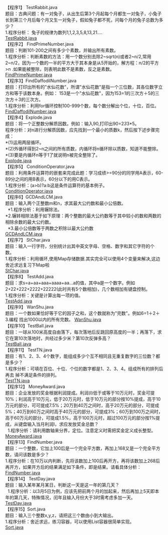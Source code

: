 【程序1】 TestRabbit.java<br> 
题目：古典问题：有一对兔子，从出生后第3个月起每个月都生一对兔子，小兔子长到第三个月后每个月又生一对兔子，假如兔子都不死，问每个月的兔子总数为多少？<br>
1.程序分析： 兔子的规律为数列1,1,2,3,5,8,13,21....<br>
[TestRabbit.java](JavaTest50/TestRabbit.java)<br>
【程序2】 FindPrimeNumber.java <br>
题目：判断101-200之间有多少个素数，并输出所有素数。 <br>
1.程序分析：判断素数的方法：用一个数分别去除2~sqrt(n)或者2~n/2,常用2~n/2，因为一个数的一半的平方大于其本身是从5开始的，解方程：n/2的平方>n .如果能被整除，则表明此数不是素数，反之是素数。<br>
[FindPrimeNumber.java](JavaTest50/FindPrimeNumber.java)<br>
【程序3】FindDaffodilNumber.java <br>
题目：打印出所有的"水仙花数"，所谓"水仙花数"是指一个三位数，其各位数字立方和等于该数本身。例如： 
153是一个"水仙花数"，因为153=1的三次方＋5的三次方＋3的三次方。 <br>
1.程序分析：利用for循环控制100-999个数，每个数分解出个位，十位，百位。<br>
[FindDaffodilNumber.java](JavaTest50/FindDaffodilNumber.java)<br>
【程序4】Explode.java <br>
题目：将一个正整数分解质因数。例如：输入90,打印出90=2*3*3*5。 <br>
程序分析：对n进行分解质因数，应先找到一个最小的质数k，然后按下述步骤完成： <br>
*(1)运用两层循环。 <br>
*(2)外循环得到2~n之间的所有质数，内循环将n循环除以质数，知道不能整除。 <br>
*(3)要是内循环n等于1了就说明n被完全整除了。<br>
[Explode.java](JavaTest50/Explode.java)<br>
【程序5】 ConditionOperator.java <br>
题目：利用条件运算符的嵌套来完成此题：学习成绩>=90分的同学用A表示，60-89分之间的用B表示，60分以下的用C表示。<br>
1.程序分析：(a>b)?a:b这是条件运算符的基本例子。<br>
[ConditionOperator.java](JavaTest50/ConditionOperator.java)<br>
【程序6】GCDAndLCM.java <br>
题目：输入两个正整数m和n，求其最大公约数和最小公倍数。<br> 
*1.程序分析：利用辗除法。 <br>
*2.辗转相除法基于如下原理：两个整数的最大公约数等于其中较小的数和两数的相除余数的最大公约数。<br> 
*3.最小公倍数等于两数之积除以最大公约数<br>
[GCDAndLCM.java](JavaTest50/GCDAndLCM.java)<br>
【程序7】 StChar.java <br>
题目：输入一行字符，分别统计出其中英文字母、空格、数字和其它字符的个数。 <br>
1.程序分析：利用循环,使用Map存储数据.其实完全可以使用4个变量来解决,这边舍近求远复习下Map啦<br>
[StChar.java](JavaTest50/StChar.java)<br>
【程序8】 TestAdd.java <br>
题目：求s=a+aa+aaa+aaaa+aa...a的值，其中a是一个数字。例如2+22+222+2222+22222(此时共有5个数相加)，几个数相加有键盘控制。 <br>
1.程序分析：关键是计算出每一项的值。<br>
[TestAdd.java](JavaTest50/TestAdd.java)<br>
【程序9】 WanShu.java <br>
题目：一个数如果恰好等于它的因子之和，这个数就称为"完数"。例如6=1＋2＋3.编程 找出1000以内的所有完数。
[WanShu.java](JavaTest50/WanShu.java)<br>
【程序10】TestBall.java <br>
题目：一球从100米高度自由落下，每次落地后反跳回原高度的一半；再落下，求它在第10次落地时，共经过多少米？第10次反弹多高？<br>
[TestBall.java](JavaTest50/TestBall.java)<br>
【程序11】 TestTN.java <br>
题目：有1、2、3、4个数字，能组成多少个互不相同且无重复数字的三位数？都是多少？ <br>
1.程序分析：可填在百位、十位、个位的数字都是1、2、3、4。组成所有的排列后再去 掉不满足条件的排列。<br>
[TestTN.java](JavaTest50/TestTN.java)<br>
【程序12】 MoneyAward.java <br>
题目：企业发放的奖金根据利润提成。利润(I)低于或等于10万元时，奖金可提10%；利润高于10万元，低于20万元时，低于10万元的部分按10%提成，高于10万元的部分，可可提成7.5%；20万到40万之间时，高于20万元的部分，可提成5%；40万到60万之间时高于40万元的部分，可提成3%；60万到100万之间时，高于60万元的部分，可提成1.5%，高于100万元时，超过100万元的部分按1%提成，从键盘输入当月利润I，求应发放奖金总数？<br> 
1.程序分析：请利用数轴来分界，定位。注意定义时需把奖金定义成长整型。<br>
[MoneyAward.java](JavaTest50/MoneyAward.java)<br>
【程序13】FindNumber.java <br>
题目：一个整数，它加上100后是一个完全平方数，再加上168又是一个完全平方数，请问该数是多少？ <br>
1.程序分析：在10万以内判断，先将该数加上100后再开方，再将该数加上268后再开方，如果开方后的结果满足如下条件，即是结果。请看具体分析：<br>
[FindNumber.java](JavaTest50/FindNumber.java)<br>
【程序14】 TestDay.java <br>
题目：输入某年某月某日，判断这一天是这一年的第几天？<br> 
1.程序分析：以3月5日为例，应该先把前两个月的加起来，然后再加上5天即本年的第几天，特殊情况，闰年且输入月份大于3时需考虑多加一天。<br>
[TestDay.java](JavaTest50/TestDay.java)<br>
【程序15】Sort.java <br>
题目：输入三个整数x,y,z，请把这三个数由小到大输出。 <br>
1.程序分析：舍近求远，练习容器，可以使用List容器很简单实现。<br>
[Sort.java](JavaTest50/Sort.java)<br>


